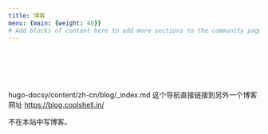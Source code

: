 ```yaml
---
title: 博客
menu: {main: {weight: 40}}
# Add blocks of content here to add more sections to the community page
---
```

<br><br><br>
&nbsp;&nbsp;&nbsp;&nbsp;


hugo-docsy/content/zh-cn/blog/_index.md 这个导航直接链接到另外一个博客网址 https://blog.coolshell.in/

不在本站中写博客。

